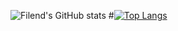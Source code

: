 ![Filend's GitHub stats](https://github-readme-stats.vercel.app/api?username=Fil-end&show_icons=true&theme=radical)
#[![Top Langs](https://github-readme-stats.vercel.app/api/top-langs/?username=Fil-end&layout=donut-vertical)](https://github.com/anuraghazra/github-readme-stats)
